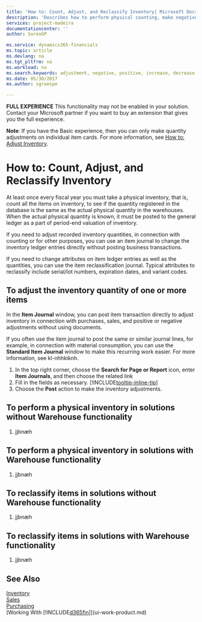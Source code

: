 ```yaml
---
title: 'How to: Count, Adjust, and Reclassify Inventory| Microsoft Docs'
description: 'Describes how to perform physical counting, make negative or positive adjustments of inventory quantities, and how to change information of item entries, such as location, code, dimension, or serial number.'
services: project-madeira
documentationcenter: ''
author: SorenGP

ms.service: dynamics365-financials
ms.topic: article
ms.devlang: na
ms.tgt_pltfrm: na
ms.workload: na
ms.search.keywords: adjustment, negative, positive, increase, decrease
ms.date: 05/30/2017
ms.author: sgroespe

---
```

**FULL EXPERIENCE**
This functionality may not be enabled in your solution. Contact your Microsoft partner if you want to buy an extension that gives you the full experience.

**Note**: If you have the Basic experience, then you can only make quantity adjustments on individual item cards. For more information, see [How to: Adjust Inventory](inventory-how-adjust-inventory.md).

# How to: Count, Adjust, and Reclassify Inventory
At least once every fiscal year you must take a physical inventory, that is, count all the items on inventory, to see if the quantity registered in the database is the same as the actual physical quantity in the warehouses. When the actual physical quantity is known, it must be posted to the general ledger as a part of period-end valuation of inventory.

If you need to adjust recorded inventory quantities, in connection with counting or for other purposes, you can use an item journal to change the inventory ledger entries directly without posting business transactions.

If you need to change attributes on item ledger entries as well as the quantities, you can use the item reclassification journal. Typical attributes to reclassify include serial/lot numbers, expiration dates, and variant codes.

## To adjust the inventory quantity of one or more items
In the **Item Journal** window, you can post item transaction directly to adjust inventory in connection with purchases, sales, and positive or negative adjustments without using documents.

If you often use the item journal to post the same or similar journal lines, for example, in connection with material consumption, you can use the **Standard Item Journal** window to make this recurring work easier. For more information, see kl-nhhkiknh.

1. In the top right corner, choose the **Search for Page or Report** icon, enter **Item Journals**, and then choose the related link
2. Fill in the fields as necessary. [!INCLUDE[tooltip-inline-tip](includes/tooltip-inline-tip_md.md)]
3. Choose the **Post** action to make the inventory adjustments.

## To perform a physical inventory in solutions without Warehouse functionality
1. jjbnæh

## To perform a physical inventory in solutions with Warehouse functionality
1. jjbnæh

## To reclassify items in solutions without Warehouse functionality
1. jjbnæh

## To reclassify items in solutions with Warehouse functionality
1. jjbnæh

## See Also
[Inventory](inventory-manage-inventory.md)  
[Sales](sales-manage-sales.md)  
[Purchasing](purchasing-manage-purchasing.md)  
[Working With [!INCLUDE[d365fin](includes/d365fin_md.md)]](ui-work-product.md)
